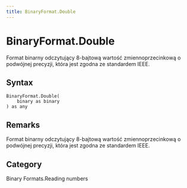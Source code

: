```yaml
---
title: BinaryFormat.Double
---
```


# BinaryFormat.Double


Format binarny odczytujący 8-bajtową wartość zmiennoprzecinkową o podwójnej precyzji, która jest zgodna ze standardem IEEE.


## Syntax

```powerquery
BinaryFormat.Double(
    binary as binary
) as any
```


## Remarks

Format binarny odczytujący 8-bajtową wartość zmiennoprzecinkową o podwójnej precyzji, która jest zgodna ze standardem IEEE.



## Category
Binary Formats.Reading numbers
